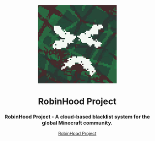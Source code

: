 <!-- readme -->

<div align="center">

<img src="public/logo.png" width="256" height="256">

# RobinHood Project

### RobinHood Project - A cloud-based blacklist system for the global Minecraft community.

[RobinHood Project](https://github.com/Minecraft-RobinHood-Project/RobinHoodProject)
  
</div>
